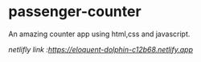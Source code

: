 # passenger-counter
An amazing counter app using html,css and javascript.

*netlifly link :https://eloquent-dolphin-c12b68.netlify.app*
